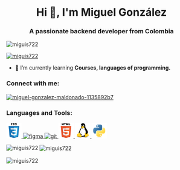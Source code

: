 <h1 align="center">Hi 👋, I'm Miguel González</h1>
<h3 align="center">A passionate backend developer from Colombia</h3>

<p align="left"> <img src="https://komarev.com/ghpvc/?username=miguis722&label=Profile%20views&color=0e75b6&style=flat" alt="miguis722" /> </p>

<p align="left"> <a href="https://github.com/ryo-ma/github-profile-trophy"><img src="https://github-profile-trophy.vercel.app/?username=miguis722" alt="miguis722" /></a> </p>

- 🌱 I’m currently learning **Courses, languages of programming.**

<h3 align="left">Connect with me:</h3>
<p align="left">
<a href="www.linkedin.com/in/miguelgonzalezmaldonado" target="blank"><img align="center" src="https://raw.githubusercontent.com/rahuldkjain/github-profile-readme-generator/master/src/images/icons/Social/linked-in-alt.svg" alt="miguel-gonzalez-maldonado-1135892b7" height="30" width="40" /></a>
</p>

<h3 align="left">Languages and Tools:</h3>
<p align="left"> <a href="https://www.w3schools.com/css/" target="_blank" rel="noreferrer"> <img src="https://raw.githubusercontent.com/devicons/devicon/master/icons/css3/css3-original-wordmark.svg" alt="css3" width="40" height="40"/> </a> <a href="https://www.figma.com/" target="_blank" rel="noreferrer"> <img src="https://www.vectorlogo.zone/logos/figma/figma-icon.svg" alt="figma" width="40" height="40"/> </a> <a href="https://git-scm.com/" target="_blank" rel="noreferrer"> <img src="https://www.vectorlogo.zone/logos/git-scm/git-scm-icon.svg" alt="git" width="40" height="40"/> </a> <a href="https://www.w3.org/html/" target="_blank" rel="noreferrer"> <img src="https://raw.githubusercontent.com/devicons/devicon/master/icons/html5/html5-original-wordmark.svg" alt="html5" width="40" height="40"/> </a> <a href="https://www.linux.org/" target="_blank" rel="noreferrer"> <img src="https://raw.githubusercontent.com/devicons/devicon/master/icons/linux/linux-original.svg" alt="linux" width="40" height="40"/> </a> <a href="https://www.python.org" target="_blank" rel="noreferrer"> <img src="https://raw.githubusercontent.com/devicons/devicon/master/icons/python/python-original.svg" alt="python" width="40" height="40"/> </a> </p>

<p><img align="left" src="https://github-readme-stats.vercel.app/api/top-langs?username=miguis722&show_icons=true&locale=en&layout=compact" alt="miguis722" /></p>

<p>&nbsp;<img align="center" src="https://github-readme-stats.vercel.app/api?username=miguis722&show_icons=true&locale=en" alt="miguis722" /></p>

<p><img align="center" src="https://github-readme-streak-stats.herokuapp.com/?user=miguis722&" alt="miguis722" /></p>
